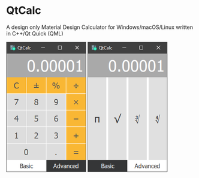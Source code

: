 # QtCalc
A design only Material Design Calculator for Windows/macOS/Linux written in C++/Qt Quick (QML)

<img src="Images/screenshot_basic.png" alt="Screenshot - Basic Page">
<img src="Images/screenshot_advanced.png" alt="Screenshot - Advanced Page">

